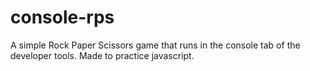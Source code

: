 # console-rps

A simple Rock Paper Scissors game that runs in the console tab of the developer tools.
Made to practice javascript.